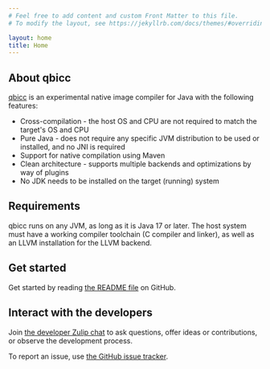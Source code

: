 ```yaml
---
# Feel free to add content and custom Front Matter to this file.
# To modify the layout, see https://jekyllrb.com/docs/themes/#overriding-theme-defaults

layout: home
title: Home
---
```


## About qbicc

[qbicc](https://github.com/qbicc/qbicc) is an experimental native image compiler for Java with the following features:

 * Cross-compilation - the host OS and CPU are not required to match the target's OS and CPU
 * Pure Java - does not require any specific JVM distribution to be used or installed, and no JNI is required
 * Support for native compilation using Maven
 * Clean architecture - supports multiple backends and optimizations by way of plugins
 * No JDK needs to be installed on the target (running) system

## Requirements

qbicc runs on any JVM, as long as it is Java 17 or later. The host system must have a working compiler toolchain (C compiler and linker), as well as an LLVM installation for the LLVM backend.

## Get started

Get started by reading [the README file](https://github.com/qbicc/qbicc#readme) on GitHub.

## Interact with the developers

Join [the developer Zulip chat](https://qbicc.zulipchat.com) to ask questions, offer ideas or contributions, or observe the development process.

To report an issue, use [the GitHub issue tracker](https://github.com/qbicc/qbicc/issues).